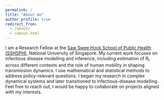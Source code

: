 ```yaml
---
permalink: /
title: "About me"
author_profile: true
redirect_from: 
  - /about/
  - /about.html
---
```


I am a Research Fellow at the [Saw Swee Hock School of Public Health (SSHSPH)](https://sph.nus.edu.sg/), National University of Singapore. My current work focuses on infectious disease modelling and inference, including estimation of R<sub>t</sub> across different contexts and the role of human mobility in shaping transmission dynamics. I use mathematical and statistical methods to address policy-relevant questions. I began my research in complex dynamical systems and later transitioned to infectious-disease modelling.
Feel free to reach out, I would be happy to collaborate on projects aligned with my interests.
